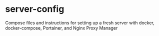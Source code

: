# server-config
Compose files and instructions for setting up a fresh server with docker, docker-compose, Portainer, and Nginx Proxy Manager

